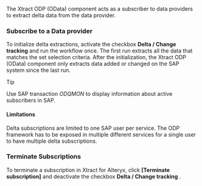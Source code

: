 The Xtract ODP (OData) component acts as a subscriber to data providers to extract delta data from the data provider.

### Subscribe to a Data provider

To initialize delta extractions, activate the checkbox **Delta / Change tracking** and run the workflow once. The first run extracts all the data that matches the set selection criteria. After the initialization, the Xtract ODP (OData) component only extracts data added or changed on the SAP system since the last run.

Tip

Use SAP transaction *ODQMON* to display information about active subscribers in SAP.

#### Limitations

Delta subscriptions are limited to one SAP user per service. The ODP framework has to be exposed in multiple different services for a single user to have multiple delta subscriptions.

### Terminate Subscriptions

To terminate a subscription in Xtract for Alteryx, click **[Terminate subscription]** and deactivate the checkbox **Delta / Change tracking** .
